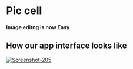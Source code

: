 <!DOCTYPE html>
<html>
<head>
    <link rel="stylesheet" href="style.css">
</head>
<body>
    <div class="poster">
        <h1>Pic cell</h1>
        <h4>Image editng is now Easy</h4>
        <h2>How our app interface looks like</h2>
        <a href="https://ibb.co/vvXsQBv"><img src="https://i.ibb.co/cXYbCvX/Screenshot-205.png" alt="Screenshot-205" border="0"></a><br /><a target='_blank' </a><br />
    </div>
</body>
</html>
